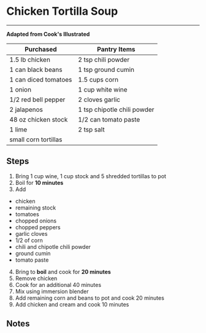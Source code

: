 # Chicken Tortilla Soup
---
**Adapted from Cook's Illustrated**

Purchased             | Pantry Items
-----------           | ------------
1.5 lb chicken        | 2 tsp chili powder
1 can black beans     | 1 tsp ground cumin
1 can diced tomatoes  | 1.5 cups corn
1 onion               | 1 cup white wine
1/2 red bell pepper   | 2 cloves garlic
2 jalapenos           | 1 tsp chipotle chili powder
48 oz chicken stock   | 1/2 can tomato paste
1 lime                | 2 tsp salt
small corn tortillas  |


## Steps

1. Bring 1 cup wine, 1 cup stock and 5 shredded tortillas to pot
2. Boil for **10 minutes** 
3. Add
  * chicken
  * remaining stock
  * tomatoes
  * chopped onions
  * chopped peppers
  * garlic cloves
  * 1/2 of corn
  * chili and chipotle chili powder
  * ground cumin
  * tomato paste
4. Bring to **boil** and cook for **20 minutes**
5. Remove chicken
6. Cook for an additional 40 minutes
7. Mix using immersion blender
8. Add remaining corn and beans to pot and cook 20 minutes
9. Add chicken and cream and cook 10 minutes


## Notes
